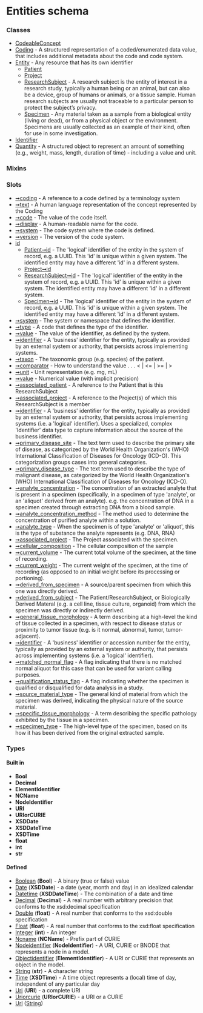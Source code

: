 
# Entities schema





### Classes

 * [CodeableConcept](classes/CodeableConcept.md)
 * [Coding](classes/Coding.md) - A structured representation of a coded/enumerated data value, that includes additional metadata about the code and code system.
 * [Entity](classes/Entity.md) - Any resource that has its own identifier
     * [Patient](classes/Patient.md)
     * [Project](classes/Project.md)
     * [ResearchSubject](classes/ResearchSubject.md) - A research subject is the entity of interest in a research study, typically a human being or an animal, but can also be a device, group of humans or animals, or a tissue sample. Human research subjects are usually not traceable to a particular person to protect the subject’s privacy.
     * [Specimen](classes/Specimen.md) - Any material taken as a sample from a biological entity (living or dead), or from a physical object or the environment. Specimens are usually collected as an example of their kind, often for use in some investigation.
 * [Identifier](classes/Identifier.md)
 * [Quantity](classes/Quantity.md) - A structured object to represent an amount of something (e.g., weight, mass, length, duration of time) - including a value and unit.

### Mixins


### Slots

 * [➞coding](slots/codeableConcept__coding.md) - A reference to a code defined by a terminology system
 * [➞text](slots/codeableConcept__text.md) - A human language representation of the concept represented by the Coding
 * [➞code](slots/coding__code.md) - The value of the code itself.
 * [➞display](slots/coding__display.md) - A human-readable name for the code.
 * [➞system](slots/coding__system.md) - The code system where the code is defined.
 * [➞version](slots/coding__version.md) - The version of the code system.
 * [id](slots/id.md)
     * [Patient➞id](slots/Patient_id.md) - The 'logical' identifier of the entity in the system of record, e.g. a UUID.  This 'id' is unique within a given system. The identified entity may have a different 'id' in a different system.
     * [Project➞id](slots/Project_id.md)
     * [ResearchSubject➞id](slots/ResearchSubject_id.md) - The 'logical' identifier of the entity in the system of record, e.g. a UUID.  This 'id' is unique within a given system. The identified entity may have a different 'id' in a different system.
     * [Specimen➞id](slots/Specimen_id.md) - The 'logical' identifier of the entity in the system of record, e.g. a UUID.  This 'id' is unique within a given system. The identified entity may have a different 'id' in a different system.
 * [➞system](slots/identifier__system.md) - The system or namespace that defines the identifier.
 * [➞type](slots/identifier__type.md) - A code that defines the type of the identifier.
 * [➞value](slots/identifier__value.md) - The value of the identifier, as defined by the system.
 * [➞identifier](slots/patient__identifier.md) - A 'business' identifier for the entity, typically as provided by an external system or authority, that persists across implementing systems. 
 * [➞taxon](slots/patient__taxon.md) - The taxonomic group (e.g. species) of the patient.
 * [➞comparator](slots/quantity__comparator.md) - How to understand the value  . . .   < | <= | >= | >
 * [➞unit](slots/quantity__unit.md) - Unit representation (e.g. mg, mL)
 * [➞value](slots/quantity__value.md) - Numerical value (with implicit precision)
 * [➞associated_patient](slots/researchSubject__associated_patient.md) - A reference to the Patient that is this ResearchSubject
 * [➞associated_project](slots/researchSubject__associated_project.md) - A reference to the Project(s) of which this ResearchSubject is a member
 * [➞identifier](slots/researchSubject__identifier.md) - A 'business' identifier for the entity, typically as provided by an external system or authority, that persists across implementing systems  (i.e. a  'logical' identifier). Uses a specialized, complex 'Identifier' data type to capture information about the source of the business identifier. 
 * [➞primary_disease_site](slots/researchSubject__primary_disease_site.md) - The text term used to describe the primary site of disease, as categorized by the World Health Organization's (WHO) International Classification of Diseases for Oncology (ICD-O). This categorization groups cases into general categories.
 * [➞primary_disease_type](slots/researchSubject__primary_disease_type.md) - The text term used to describe the type of malignant disease, as categorized by the World Health Organization's (WHO) International Classification of Diseases for Oncology (ICD-O). 
 * [➞analyte_concentration](slots/specimen__analyte_concentration.md) - The concentration of an extracted analyte that is present in a specimen (specifically, in a specimen of type 'analyte', or an 'aliquot' derived from an analyte). e.g. the concentration of DNA in a specimen created through extracting DNA from a blood sample.
 * [➞analyte_concentration_method](slots/specimen__analyte_concentration_method.md) - The method used to determine the concentration of purified analyte  within a solution.
 * [➞analyte_type](slots/specimen__analyte_type.md) - When the specimen is of type 'analyte' or 'aliquot', this is the type of substance the analyte represents (e.g. DNA, RNA)
 * [➞associated_project](slots/specimen__associated_project.md) - The Project associated with the specimen.
 * [➞cellular_composition](slots/specimen__cellular_composition.md) - The cellular composition of the sample
 * [➞current_volume](slots/specimen__current_volume.md) - The current total volume of the specimen, at the time of recording.
 * [➞current_weight](slots/specimen__current_weight.md) - The current weight of the specimen, at the time of recording (as opposed to an initial weight before its processing or portioning).
 * [➞derived_from_specimen](slots/specimen__derived_from_specimen.md) - A source/parent specimen from which this one was directly derived.
 * [➞derived_from_subject](slots/specimen__derived_from_subject.md) - The Patient/ResearchSubject, or Biologically Derived Materal (e.g. a cell line, tissue culture, organoid) from which the specimen was directly or indirectly derived.
 * [➞general_tissue_morphology](slots/specimen__general_tissue_morphology.md) - A term describing at a high-level the kind of tissue collected in a specimen, with respect to disease status or proximity to tumor tissue (e.g. is it normal, abnormal, tumor, tumor-adjacent). 
 * [➞identifier](slots/specimen__identifier.md) - A 'business' identifier  or accession number for the entity, typically as provided by an external system or authority, that persists across implementing systems  (i.e. a  'logical' identifier). 
 * [➞matched_normal_flag](slots/specimen__matched_normal_flag.md) - A flag indicating that there is no matched normal aliquot for this case that can be used for variant calling purposes.
 * [➞qualification_status_flag](slots/specimen__qualification_status_flag.md) - A flag indicating whether the specimen is qualified or disqualified for data analysis in a study.
 * [➞source_material_type](slots/specimen__source_material_type.md) - The general kind of material from which the specimen was derived, indicating the physical nature of the source material. 
 * [➞specific_tissue_morphology](slots/specimen__specific_tissue_morphology.md) - A term describing the specific pathology exhibited by the tissue in a specimen.
 * [➞specimen_type](slots/specimen__specimen_type.md) - The high-level type of the specimen, based on its how it has been derived from the original extracted sample. 

### Types


#### Built in

 * **Bool**
 * **Decimal**
 * **ElementIdentifier**
 * **NCName**
 * **NodeIdentifier**
 * **URI**
 * **URIorCURIE**
 * **XSDDate**
 * **XSDDateTime**
 * **XSDTime**
 * **float**
 * **int**
 * **str**

#### Defined

 * [Boolean](types/Boolean.md)  (**Bool**)  - A binary (true or false) value
 * [Date](types/Date.md)  (**XSDDate**)  - a date (year, month and day) in an idealized calendar
 * [Datetime](types/Datetime.md)  (**XSDDateTime**)  - The combination of a date and time
 * [Decimal](types/Decimal.md)  (**Decimal**)  - A real number with arbitrary precision that conforms to the xsd:decimal specification
 * [Double](types/Double.md)  (**float**)  - A real number that conforms to the xsd:double specification
 * [Float](types/Float.md)  (**float**)  - A real number that conforms to the xsd:float specification
 * [Integer](types/Integer.md)  (**int**)  - An integer
 * [Ncname](types/Ncname.md)  (**NCName**)  - Prefix part of CURIE
 * [Nodeidentifier](types/Nodeidentifier.md)  (**NodeIdentifier**)  - A URI, CURIE or BNODE that represents a node in a model.
 * [Objectidentifier](types/Objectidentifier.md)  (**ElementIdentifier**)  - A URI or CURIE that represents an object in the model.
 * [String](types/String.md)  (**str**)  - A character string
 * [Time](types/Time.md)  (**XSDTime**)  - A time object represents a (local) time of day, independent of any particular day
 * [Uri](types/Uri.md)  (**URI**)  - a complete URI
 * [Uriorcurie](types/Uriorcurie.md)  (**URIorCURIE**)  - a URI or a CURIE
 * [Url](types/Url.md)  ([String](types/String.md)) 
